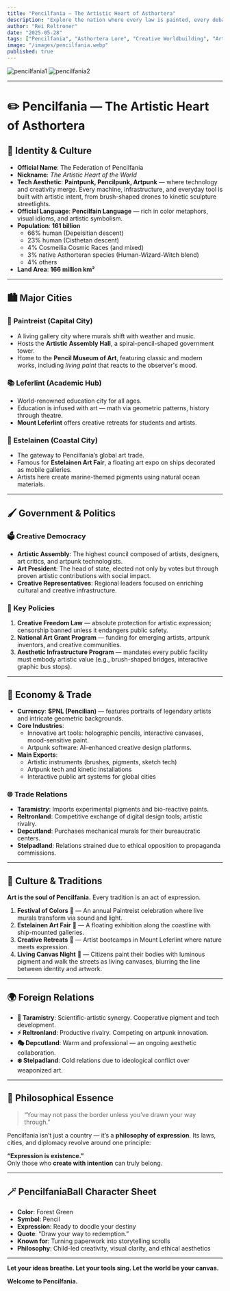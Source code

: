 ```yaml
---
title: "Pencilfania — The Artistic Heart of Asthortera"
description: "Explore the nation where every law is painted, every debate is drawn, and creativity is the foundation of society. Pencilfania blends artpunk technology with democratic expression to shape a civilization driven by imagination."
author: "Rei Reltroner"
date: "2025-05-28"
tags: ["Pencilfania", "Asthortera Lore", "Creative Worldbuilding", "Artpunk Society", "Fantasy Nations", "Reltroner Studio", "SDI Universe", "Visual Philosophy"]
image: "/images/pencilfania.webp"
published: true
---
```


![pencilfania1](/images/pencilfania1.webp)
![pencilfania2](/images/pencilfania2.webp)

---

# ✏️ **Pencilfania — The Artistic Heart of Asthortera**

## 🌿 Identity & Culture

- **Official Name**: The Federation of Pencilfania  
- **Nickname**: *The Artistic Heart of the World*  
- **Tech Aesthetic**: **Paintpunk, Pencilpunk, Artpunk** — where technology and creativity merge. Every machine, infrastructure, and everyday tool is built with artistic intent, from brush-shaped drones to kinetic sculpture streetlights.  
- **Official Language**: **Pencilfain Language** — rich in color metaphors, visual idioms, and artistic symbolism.  
- **Population**: **161 billion**
  - 66% human (Depeisitian descent)
  - 23% human (Cisthetan descent)
  - 4% Cosmeilia Cosmic Races (and mixed)
  - 3% native Asthorteran species (Human-Wizard-Witch blend)
  - 4% others  
- **Land Area**: **166 million km²**

---

## 🏙️ Major Cities

### 🎨 **Paintreist (Capital City)**
- A living gallery city where murals shift with weather and music.
- Hosts the **Artistic Assembly Hall**, a spiral-pencil-shaped government tower.
- Home to the **Pencil Museum of Art**, featuring classic and modern works, including *living paint* that reacts to the observer's mood.

### 📚 **Leferlint (Academic Hub)**
- World-renowned education city for all ages.
- Education is infused with art — math via geometric patterns, history through theatre.
- **Mount Leferlint** offers creative retreats for students and artists.

### 🌊 **Estelainen (Coastal City)**
- The gateway to Pencilfania’s global art trade.
- Famous for **Estelainen Art Fair**, a floating art expo on ships decorated as mobile galleries.
- Artists here create marine-themed pigments using natural ocean materials.

---

## 🖌️ Government & Politics

### 🗳️ **Creative Democracy**
- **Artistic Assembly**: The highest council composed of artists, designers, art critics, and artpunk technologists.
- **Art President**: The head of state, elected not only by votes but through proven artistic contributions with social impact.
- **Creative Representatives**: Regional leaders focused on enriching cultural and creative infrastructure.

### 📜 Key Policies
1. **Creative Freedom Law** — absolute protection for artistic expression; censorship banned unless it endangers public safety.
2. **National Art Grant Program** — funding for emerging artists, artpunk inventors, and creative communities.
3. **Aesthetic Infrastructure Program** — mandates every public facility must embody artistic value (e.g., brush-shaped bridges, interactive graphic bus stops).

---

## 💸 Economy & Trade

- **Currency**: **$PNL (Pencilian)** — features portraits of legendary artists and intricate geometric backgrounds.
- **Core Industries**:
  - Innovative art tools: holographic pencils, interactive canvases, mood-sensitive paint.
  - Artpunk software: AI-enhanced creative design platforms.
- **Main Exports**:
  - Artistic instruments (brushes, pigments, sketch tech)
  - Artpunk tech and kinetic installations
  - Interactive public art systems for global cities

### 🌐 Trade Relations
- **Taramistry**: Imports experimental pigments and bio-reactive paints.
- **Reltronland**: Competitive exchange of digital design tools; artistic rivalry.
- **Depcutland**: Purchases mechanical murals for their bureaucratic centers.
- **Stelpadland**: Relations strained due to ethical opposition to propaganda commissions.

---

## 🌟 Culture & Traditions

**Art is the soul of Pencilfania.** Every tradition is an act of expression.

1. **Festival of Colors** 🎨 — An annual Paintreist celebration where live murals transform via sound and light.
2. **Estelainen Art Fair** 🌊 — A floating exhibition along the coastline with ship-mounted galleries.
3. **Creative Retreats** 🌿 — Artist bootcamps in Mount Leferlint where nature meets expression.
4. **Living Canvas Night** 🌌 — Citizens paint their bodies with luminous pigment and walk the streets as living canvases, blurring the line between identity and artwork.

---

## 🌍 Foreign Relations

- **🤝 Taramistry**: Scientific-artistic synergy. Cooperative pigment and tech development.
- **⚡ Reltronland**: Productive rivalry. Competing on artpunk innovation.
- **🎭 Depcutland**: Warm and professional — an ongoing aesthetic collaboration.
- **❄️ Stelpadland**: Cold relations due to ideological conflict over weaponized art.

---

## 🔖 Philosophical Essence

> “You may not pass the border unless you’ve drawn your way through.”

Pencilfania isn’t just a country — it’s a **philosophy of expression**. Its laws, cities, and diplomacy revolve around one principle:

**“Expression is existence.”**  
Only those who **create with intention** can truly belong.

---

## 🪄 PencilfaniaBall Character Sheet

- **Color**: Forest Green  
- **Symbol**: Pencil  
- **Expression**: Ready to doodle your destiny  
- **Quote**: “Draw your way to redemption.”  
- **Known for**: Turning paperwork into storytelling scrolls  
- **Philosophy**: Child-led creativity, visual clarity, and ethical aesthetics

---

**Let your ideas breathe. Let your tools sing. Let the world be your canvas.**

**Welcome to Pencilfania.**
